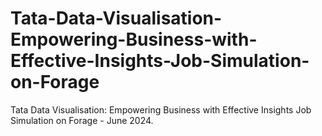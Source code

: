 # Tata-Data-Visualisation-Empowering-Business-with-Effective-Insights-Job-Simulation-on-Forage
Tata Data Visualisation: Empowering Business with Effective Insights Job Simulation on Forage - June 2024.

